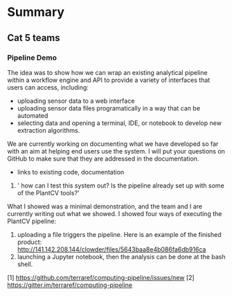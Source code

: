 # Summary

## Cat 5 teams

### Pipeline Demo

The idea was to show how we can wrap an existing analytical pipeline within a workflow engine and API to provide a variety of interfaces that users can access, including:

* uploading sensor data to a web interface
* uploading sensor data files programatically in a way that can be automated
* selecting data and opening a terminal, IDE, or notebook to develop new extraction algorithms.

We are currently working on documenting what we have developed so far with an aim at helping end users use the system. I will put your questions on GitHub to make sure that they are addressed in the documentation. 

* links to existing code, documentation

1) ' how can I test this system out? Is the pipeline already set up with some of the PlantCV tools?'

What I showed was a minimal demonstration, and the team and I are currently writing out what we showed. I showed four ways of executing the PlantCV pipeline: 

1. uploading a file triggers the pipeline. Here is an example of the finished product: http://141.142.208.144/clowder/files/5643baa8e4b086fa6db916ca
2. launching a Jupyter notebook, then the analysis can be done at the bash shell. 


[1]  https://github.com/terraref/computing-pipeline/issues/new
[2] https://gitter.im/terraref/computing-pipeline
